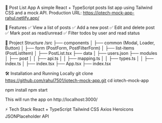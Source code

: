 💬 Post List App
A simple React + TypeScript posts list app using Tailwind CSS and a mock API.
Production URL: https://iotech-mock-app-rahul.netlify.app/

🚀 Features
✅ View a list of posts
✅ Add a new post
✅ Edit and delete post
✅ Mark post as read/unread
✅ Filter todos by user and read status

📂 Project Structure
/src
  ├── components
  │   ├── common (Modal, Loader, Button)
  │   ├── form (PostForm, PostFilterForm)
  │   ├── list-items (PostListItem)
  │   ├── PostList.tsx
  ├── data
  │   ├── users.json
  ├── modules
  │   ├── post
  │   │   ├── api.ts
  │   │   ├── mapping.ts
  │   │   ├── types.ts
  │   │   ├── index.ts
  │   ├── index.tsx
  ├── App.tsx
  ├── index.tsx

  🛠️ Installation and Running Locally
  git clone https://github.com/rahul7501/iotech-mock-app.git
  cd iotech-mock-app

  npm install
  npm start

  This will run the app on http://localhost:3000/

  ⚡ Tech Stack
  React + TypeScript
  Tailwind CSS
  Axios
  Heroicons
  JSONPlaceholder API

  


